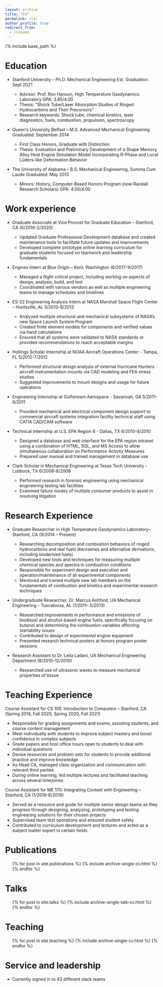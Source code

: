 ```yaml
---
layout: archive
title: "CV"
permalink: /cv/
author_profile: true
redirect_from:
  - /resume
---
```


{% include base_path %}

Education
======
* Stanford University – Ph.D. Mechanical Engineering			                          	         Est. Graduation: Sept 2021
  * Advisor: Prof. Ron Hanson, High Temperature Gasdynamics Laboratory 				 GPA: 3.85/4.00	
  * Thesis: “Shock Tube/Laser Absorption Studies of Ringed Hydrocarbons and Their Precursors”
  * Research keywords: Shock tube, chemical kinetics, laser diagnostics, fuels, combustion, propulsion, spectroscopy

* Queen’s University Belfast – M.S. Advanced Mechanical Engineering			      Graduated: September 2014
  * First Class Honors, Graduate with Distinction 				
  * Thesis:  Evaluation and Preliminary Development of a Shape Memory Alloy Heat Engine Simulation Model Incorporating R-Phase and Local Lüders-like Deformation Behavior

* The University of Alabama – B.S. Mechanical Engineering, Summa Cum Laude			    Graduated: May 2013
  * Minors: History, Computer-Based Honors Program (now Randall Research Scholars)		GPA:  4.00/4.00

Work experience
======
* Graduate Associate at Vice Provost for Graduate Education – Stanford, CA (6/2019-2/2020)
  * Updated Graduate Professional Development database and created maintenance tools to facilitate future updates and improvements
  * Developed complete prototype online learning curriculum for graduate students focused on teamwork and leadership fundamentals

* Engines Intern at Blue Origin – Kent, Washington (6/2017-9/2017) 
  * Managed a flight critical project, including working on aspects of design, analysis, build, and test
  * Coordinated with various vendors as well as multiple engineering teams to manage schedules and timelines

* ES-22 Engineering Analysis Intern at NASA Marshall Space Flight Center – Huntsville, AL 	                5/2013-8/2013  
  * Analyzed multiple structural and mechanical subsystems of NASA’s new Space Launch System Program
  * Created finite element models for components and verified values via hand calculations
  * Ensured that all systems were validated to NASA standards or provided recommendations to reach acceptable margins

* Hollings Scholar Internship at NOAA Aircraft Operations Center - Tampa, FL 		                5/2012-7/2012   
  * Performed structural design analysis of external Hurricane Hunters aircraft instrumentation mounts via CAD modeling and FEA stress studies
  * Suggested improvements to mount designs and usage for future operations

* Engineering Internship at Gulfstream Aerospace - Savannah, GA			          	                5/2011-8/2011   
  * Provided mechanical and electrical component design support to commercial aircraft systems integration facility technical staff using CATIA CAD/CAM software

* Technical Internship at U.S. EPA Region 6 - Dallas, TX     					                6/2010-8/2010 
  * Designed a database and web interface for the EPA region intranet using a combination of HTML, SQL, and MS Access to allow simultaneous collaboration on Performance Activity Measures
  * Prepared user manual and trained management in database use

* Clark Scholar in Mechanical Engineering at Texas Tech University - Lubbock, TX     		6/2008–8/2008 
  * Performed research in forensic engineering using mechanical engineering testing lab facilities
  * Examined failure modes of multiple consumer products to assist in resolving litigation

  
Research Experience
======
* Graduate Researcher in High Temperature Gasdynamics Laboratory– Stanford, CA (9/2014 – Present)
  * Researching decomposition and combustion behaviors of ringed hydrocarbons and real fuels (kerosenes and alternative derivations, including bioderived fuels)
  * Developed new tools and techniques for measuring multiple chemical species and spectra in combustion conditions
  * Responsible for experiment design and execution and operation/maintenance of all experimental components
  * Mentored and trained multiple new lab members on the fundamentals of combustion and kinetics and experimental research techniques

* Undergraduate Researcher, Dr. Marcus Ashford, UA Mechanical Engineering – Tuscaloosa, AL (1/2011– 5/2013)
  * Researched improvements in performance and emissions of biodiesel and alcohol-based engine fuels, specifically focusing on butanol and determining the combustion variables affecting startability issues
  * Contributed to design of experimental engine equipment
  * Presented research technical posters at honors program poster sessions

* Research Assistant to Dr. Leila Ladani, UA Mechanical Engineering Department (8/2010–12/2010)
  * Researched use of ultrasonic waves to measure mechanical properties of tissue

Teaching Experience
======
Course Assistant for CS 105: Introduction to Computers – Stanford, CA   (Spring 2019, Fall 2020, Spring 2020, Fall 2021)
  * Responsible for grading assignments and exams, assisting students, and course content management 
  * Meet individually with students to improve subject mastery and boost confidence in complex subjects
  * Grade papers and host office hours open to students to deal with individual questions
  * Devise resources and problem sets for students to provide additional practice and improve knowledge
  * As Head CA, managed class organization and communication with relevant third parties
  * During online learning, led multiple lectures and facilitated teaching across several timezones

Course Assistant for ME 170: Integrating Context with Engineering – Stanford, CA (1/2019-6/2019)  
  * Served as a resource and guide for multiple senior design teams as they progress through designing, analyzing, prototyping and testing engineering solutions for their chosen projects
  * Supervised team test operations and ensured student safety
  * Contributed to curriculum development and lectures and acted as a subject matter expert in certain fields


Publications
======
  <ul>{% for post in site.publications %}
    {% include archive-single-cv.html %}
  {% endfor %}</ul>
  
Talks
======
  <ul>{% for post in site.talks %}
    {% include archive-single-talk-cv.html %}
  {% endfor %}</ul>
  
Teaching
======
  <ul>{% for post in site.teaching %}
    {% include archive-single-cv.html %}
  {% endfor %}</ul>
  
Service and leadership
======
* Currently signed in to 43 different slack teams
